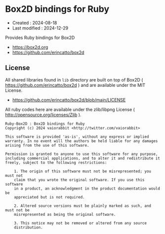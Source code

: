 <!-- -*- mode:markdown; coding:utf-8; -*- -->

# Box2D bindings for Ruby #

*   Created : 2024-08-18
*   Last modified : 2024-12-29

Provides Ruby bindings for Box2D
*   https://box2d.org
*   https://github.com/erincatto/box2d

## License ##

All shared libraries found in `lib` directory are built on top of Box2D ( https://github.com/erincatto/box2d ) and are available under the MIT License.
*   https://github.com/erincatto/box2d/blob/main/LICENSE

All ruby codes here are available under the zlib/libpng License ( http://opensource.org/licenses/Zlib ).

```
Ruby-Box2D : Box2D bindings for Ruby
Copyright (c) 2024 vaiorabbit <http://twitter.com/vaiorabbit>

This software is provided 'as-is', without any express or implied
warranty. In no event will the authors be held liable for any damages
arising from the use of this software.

Permission is granted to anyone to use this software for any purpose,
including commercial applications, and to alter it and redistribute it
freely, subject to the following restrictions:

    1. The origin of this software must not be misrepresented; you must not
    claim that you wrote the original software. If you use this software
    in a product, an acknowledgment in the product documentation would be
    appreciated but is not required.

    2. Altered source versions must be plainly marked as such, and must not be
    misrepresented as being the original software.

    3. This notice may not be removed or altered from any source
    distribution.
```

